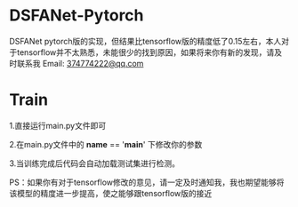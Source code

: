 # DSFANet-Pytorch
DSFANet pytorch版的实现，但结果比tensorflow版的精度低了0.15左右，本人对于tensorflow并不太熟悉，未能很少的找到原因，如果将来你有新的发现，请及时联系我
Email: 374774222@qq.com

# Train
1.直接运行main.py文件即可

2.在main.py文件中的 __name__ == '__main__' 下修改你的参数

3.当训练完成后代码会自动加载测试集进行检测。


PS：如果你有对于tensorflow修改的意见，请一定及时通知我，我也期望能够将该模型的精度进一步提高，使之能够跟tensorflow版的接近
